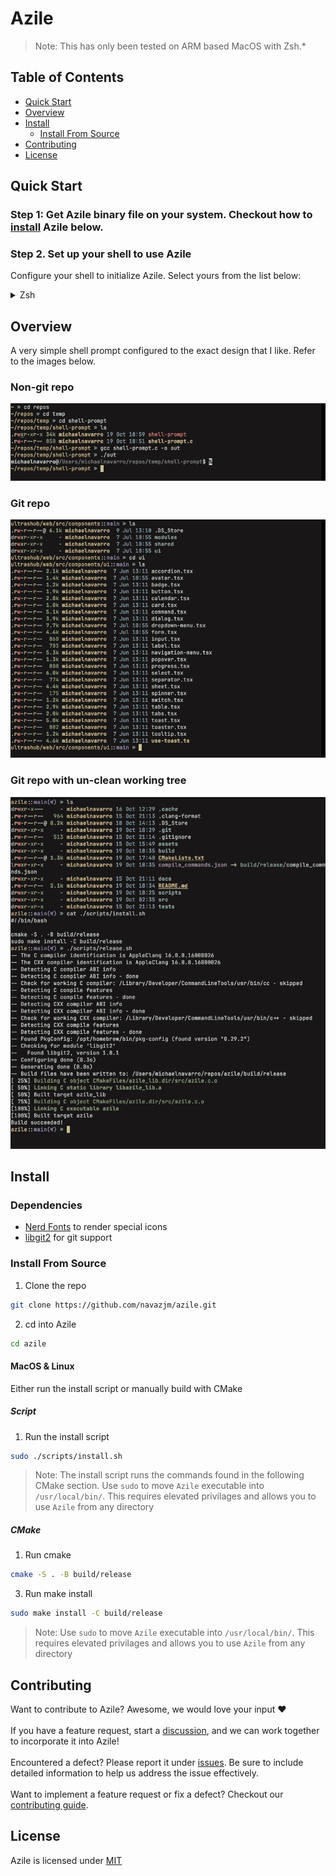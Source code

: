 # Azile

> Note: This has only been tested on ARM based MacOS with Zsh.*

## Table of Contents
- [Quick Start](#quick-start)
- [Overview](#overview)
- [Install](#install)
    - [Install From Source](#install-from-source)
- [Contributing](#contributing)
- [License](#license)

## Quick Start

### Step 1: Get Azile binary file on your system. Checkout how to [install](#install) Azile below.

### Step 2. Set up your shell to use Azile

Configure your shell to initialize Azile. Select yours from the list below:

<details>
<summary>Zsh</summary>
Add the following to the end of `~/.zshrc`:

```sh
eval "$(azile zsh)"
```

</details>

## Overview

A very simple shell prompt configured to the exact design that I like. Refer to
the images below.

### Non-git repo

![Format for non-git repo dirs](./assets/non_git_repo.png)

### Git repo

![Format for clean git repos](./assets/git_repo_clean.png)

### Git repo with un-clean working tree

![Format for un-clean git repos](./assets/git_repo_unclean.png)

## Install

### Dependencies

- [Nerd Fonts](https://www.nerdfonts.com/) to render special icons
- [libgit2](https://github.com/libgit2/libgit2) for git support

### Install From Source

1. Clone the repo

```sh 
git clone https://github.com/navazjm/azile.git
```

2. cd into Azile

```sh 
cd azile
```

#### MacOS & Linux

Either run the install script or manually build with CMake

##### Script

1. Run the install script 

```sh 
sudo ./scripts/install.sh
```

> Note: The install script runs the commands found in the following CMake section.
> Use `sudo` to move `Azile` executable into `/usr/local/bin/`. This requires
> elevated privilages and allows you to use `Azile` from any directory

##### CMake  

1. Run cmake

```sh 
cmake -S . -B build/release
```

3. Run make install

```sh 
sudo make install -C build/release
```

> Note: Use `sudo` to move `Azile` executable into `/usr/local/bin/`. This requires
> elevated privilages and allows you to use `Azile` from any directory


## Contributing 

Want to contribute to Azile? Awesome, we would love your input ♥\
\
If you have a feature request, start a [discussion](https://github.com/navazjm/azile/discussions),
and we can work together to incorporate it into Azile!\
\
Encountered a defect? Please report it under [issues](https://github.com/navazjm/azile/issues).
Be sure to include detailed information to help us address the issue effectively.\
\
Want to implement a feature request or fix a defect? Checkout our [contributing guide](./docs/contributing.md).

## License

Azile is licensed under [MIT](./LICENSE)
